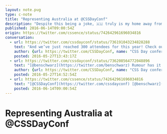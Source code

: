 ```yaml
---
layout: note.pug
type: c-note
title: "Representing Australia at @CSSDayConf"
description: "Despite this being a joke, 🇦🇺 truly is my home away from home."
published: 2016-06-14T09:00:54Z
origin: https://twitter.com/cssence/status/742642961696034816
conversation:
  - url: https://twitter.com/cssdayconf/status/736191043234828288
    text: "And we’ve just reached 300 attendees for this year! Check out who’s coming at [cssday.nl/2016/attendees](https://cssday.nl/2016/attendees)"
    author: {url: https://twitter.com/CSSDayConf, name: "CSS Day conference"}
    posted: 2016-05-27T13:43:17Z
  - url: https://twitter.com/cssdayconf/status/736208564772048896
    text: "[@benschwarz](https://twitter.com/benschwarz) Rumour has it they already have a nice CSS conference scene over there! 🙂 (Also, indeed, we haven’t seen any Aussies so far..)"
    author: {url: https://twitter.com/CSSDayConf, name: "CSS Day conference"}
    posted: 2016-05-27T14:52:54Z
  - url: https://twitter.com/cssence/status/742642961696034816
    text: "[@CSSDayConf](https://twitter.com/cssdayconf) [@benschwarz](https://twitter.com/benschwarz) If it helps, I’m the “Other: AT (1)” guy. Looking forward to represent Austr(al)ia this year."
    posted: 2016-06-14T09:00:54Z
---
```


# Representing Australia at @CSSDayConf
